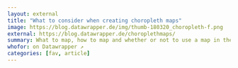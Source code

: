 ```yaml
---
layout: external
title: "What to consider when creating choropleth maps"
image: https://blog.datawrapper.de/img/thumb-180320_choropleth-f.png
external: https://blog.datawrapper.de/choroplethmaps/
summary: What to map, how to map and whether or not to use a map in the first place.
whofor: on Datawrapper ↗
categories: [fav, article]
---
```

